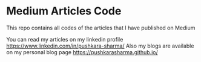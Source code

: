 # Medium Articles Code
This repo contains all codes of the articles that I have published on Medium 

You can read my articles on my linkedin profile https://www.linkedin.com/in/pushkara-sharma/
Also my blogs are available on my personal blog page https://pushkarasharma.github.io/
